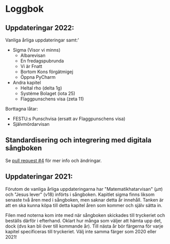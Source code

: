 # Loggbok
## Uppdateringar 2022:
Vanliga årliga uppdateringar samt:'
- Sigma (Visor vi minns)
  - Albarevisan
  - En fredagspubrunda
  - Vi är Fnatt
  - Bortom Kons förgätmigej
  - Öppna PyCharm
- Andra kapitel
  - Heltal rho (delta 1g)
  - Systéme Bolaget (iota 25)
  - Flaggpunschens visa (zeta 11)

Borttagna låtar:
- FESTU:s Punschvisa (ersatt av Flaggpunschens visa)
- Självmördarvisan

## Standardisering och integrering med digitala sångboken
Se [pull request #4](https://github.com/Fysiksektionen/Sangbok/pull/4) för mer info och ändringar.

## Uppdateringar 2021:
Förutom de vanliga årliga uppdateringarna har "Matematikhatarvisan" ($\mu\pi$) och "Jesus lever" ($\nu 18$) införts i sångboken. Kapitlet sigma finns liksom senaste två åren med i sångboken, men saknar detta år innehåll. Tanken är att en ska kunna köpa till detta kapitel åren som kommer och själv sätta in.

Filen med noterna kom inte med när sångboken skickades till tryckeriet och beställs därför i efterhand. Oklart hur många som väljer att hämta upp det, dock (dvs kan bli över till kommande år). Till nästa år bör färgerna för varje kapitel specificeras till tryckeriet. Välj inte samma färger som 2020 eller 2021!